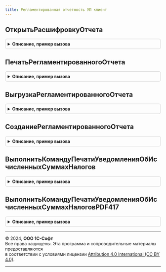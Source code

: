 ```yaml
---
title: Регламентированная отчетность УП клиент
---
```



## ОткрытьРасшифровкуОтчета
<details style="margin: 1em 0; padding: 0.5em; border: 1px solid #ccc; border-radius: 6px;">

<summary style="font-weight: bold; cursor: pointer;">Описание, пример вызова</summary>

```bsl

// См. РегламентированнаяОтчетностьКлиентПереопределяемый.ОткрытьРасшифровкуОтчета
Процедура ОткрытьРасшифровкуОтчета(ИДОтчета, ИДРедакцииОтчета, ИДИменПоказателей, ПараметрыОтчета) Экспорт
```

Пример вызова
```bsl
РегламентированнаяОтчетностьУПКлиент.ОткрытьРасшифровкуОтчета(ИДОтчета, ИДРедакцииОтчета, ИДИменПоказателей, ПараметрыОтчета) 
```
</details>

## ПечатьРегламентированногоОтчета
<details style="margin: 1em 0; padding: 0.5em; border: 1px solid #ccc; border-radius: 6px;">

<summary style="font-weight: bold; cursor: pointer;">Описание, пример вызова</summary>

```bsl

// Процедура реализует печать уведомлений о контролируемых сделках,
// отображаемых на закладке Отчеты и Уведомления формы Отчетность.
// Параметры:
//	Ссылка - СправочникСсылка, ДокументСсылка - Ссылка на объект, который необходимо напечатать
//		Если для данного объекта печать невозможна - нужно выдавать соответствующее предупреждение.
//	ИмяМакетаДляПечати - Строка - имя макета для печати, при использовании которого необходимо распечатать объект
//		Если ИмяМакетаДляПечати пустое, то для печати использовать основной макет.
//	СтандартнаяОбработка - Булево - Если СтандартнаяОбработка = Истина, то будет выполнена печать с помощью подсистемы печати из БСП.
Процедура ПечатьРегламентированногоОтчета(Ссылка, ИмяМакетаДляПечати, СтандартнаяОбработка) Экспорт
```

Пример вызова
```bsl
РегламентированнаяОтчетностьУПКлиент.ПечатьРегламентированногоОтчета(Ссылка, ИмяМакетаДляПечати, СтандартнаяОбработка) 
```
</details>

## ВыгрузкаРегламентированногоОтчета
<details style="margin: 1em 0; padding: 0.5em; border: 1px solid #ccc; border-radius: 6px;">

<summary style="font-weight: bold; cursor: pointer;">Описание, пример вызова</summary>

```bsl

// Процедура реализует выгрузку уведомлений о контролируемых сделках,
// отображаемых на закладке Отчеты и Уведомления формы Отчетность
// Параметры
//	Ссылка - СправочникСсылка, ДокументСсылка - Ссылка на объект, который необходимо выгрузить
// Если для данного объекта выгрузка невозможна - нужно выдавать соответствующее предупреждение.
//
Процедура ВыгрузкаРегламентированногоОтчета(Ссылка) Экспорт
```

Пример вызова
```bsl
РегламентированнаяОтчетностьУПКлиент.ВыгрузкаРегламентированногоОтчета(Ссылка) 
```
</details>

## СозданиеРегламентированногоОтчета
<details style="margin: 1em 0; padding: 0.5em; border: 1px solid #ccc; border-radius: 6px;">

<summary style="font-weight: bold; cursor: pointer;">Описание, пример вызова</summary>

```bsl

// Процедура реализует создание уведомлений о контролируемых сделках,
// отображаемых на закладке Уведомления и Отчетность формы Отчетность, не входящие в состав БРО
// Параметры
//	Организация - СправочникСсылка.Организации - Организация, по которой нужно создать объект
//  Тип  - Тип - Тип объекта, который необходимо создать
//  СтандартнаяОбработка - Булево - Если СтандартнаяОбработка = Истина, то будет выполнено создание объекта стандартным образом.
Процедура СозданиеРегламентированногоОтчета(Организация, Тип, СтандартнаяОбработка) Экспорт
```

Пример вызова
```bsl
РегламентированнаяОтчетностьУПКлиент.СозданиеРегламентированногоОтчета(Организация, Тип, СтандартнаяОбработка) 
```
</details>

## ВыполнитьКомандуПечатиУведомленияОбИсчисленныхСуммахНалогов
<details style="margin: 1em 0; padding: 0.5em; border: 1px solid #ccc; border-radius: 6px;">

<summary style="font-weight: bold; cursor: pointer;">Описание, пример вызова</summary>

```bsl

// Выполняет команду печати документа Уведомление об исчисленных суммах налогов
//
// Параметры:
//  ОписаниеКоманды - структура, содержащая ключ, соответствующие таблице значений
//						создаваемой функций БСП УправлениеПечатью.СоздатьКоллекциюКомандПечати(),
//						и ключ Форма - управляемая форма, из которой вызвана команда печати.
//
Функция ВыполнитьКомандуПечатиУведомленияОбИсчисленныхСуммахНалогов(ОписаниеКоманды) Экспорт
```

Пример вызова
```bsl
Результат = РегламентированнаяОтчетностьУПКлиент.ВыполнитьКомандуПечатиУведомленияОбИсчисленныхСуммахНалогов(ОписаниеКоманды) 
```
</details>

## ВыполнитьКомандуПечатиУведомленияОбИсчисленныхСуммахНалоговPDF417
<details style="margin: 1em 0; padding: 0.5em; border: 1px solid #ccc; border-radius: 6px;">

<summary style="font-weight: bold; cursor: pointer;">Описание, пример вызова</summary>

```bsl

// Выполняет команду печати документа Уведомление об исчисленных суммах налогов в формате PDF417
//
// Параметры:
//  ОписаниеКоманды - структура, содержащая ключ, соответствующие таблице значений
//						создаваемой функций БСП УправлениеПечатью.СоздатьКоллекциюКомандПечати(),
//						и ключ Форма - управляемая форма, из которой вызвана команда печати.
//
Функция ВыполнитьКомандуПечатиУведомленияОбИсчисленныхСуммахНалоговPDF417(ОписаниеКоманды) Экспорт
```

Пример вызова
```bsl
Результат = РегламентированнаяОтчетностьУПКлиент.ВыполнитьКомандуПечатиУведомленияОбИсчисленныхСуммахНалоговPDF417(ОписаниеКоманды) 
```
</details>

---

© 2024, **ООО 1С-Софт**  
Все права защищены. Эта программа и сопроводительные материалы предоставляются  
в соответствии с условиями лицензии [Attribution 4.0 International (CC BY 4.0)](https://creativecommons.org/licenses/by/4.0/legalcode).

---
